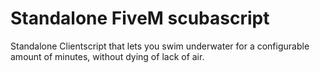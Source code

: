 # Standalone FiveM scubascript
 Standalone Clientscript that lets you swim underwater for a configurable amount of minutes, without dying of lack of air.
